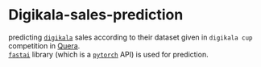 # Digikala-sales-prediction
predicting [`digikala`](https://www.digikala.com/) sales according to their dataset given in `digikala cup` competition in [Quera](https://quera.ir/). <br>
[`fastai`](https://www.fast.ai/) library (which is a [`pytorch`](https://pytorch.org/) API) is used for prediction.
